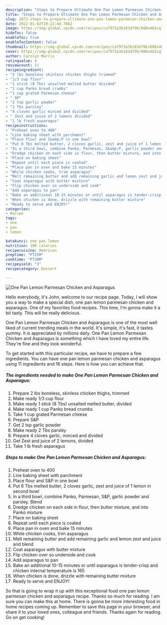 ```yaml
---
description: "Steps to Prepare Ultimate One Pan Lemon Parmesan Chicken and Asparagus"
title: "Steps to Prepare Ultimate One Pan Lemon Parmesan Chicken and Asparagus"
slug: 2872-steps-to-prepare-ultimate-one-pan-lemon-parmesan-chicken-and-asparagus
date: 2022-01-02T19:22:44.766Z
image: https://img-global.cpcdn.com/recipes/ca7973a3b183d796/680x482cq70/one-pan-lemon-parmesan-chicken-and-asparagus-recipe-main-photo.jpg
hideToc: false
enableToc: true
enableTocContent: false
thumbnail: https://img-global.cpcdn.com/recipes/ca7973a3b183d796/680x482cq70/one-pan-lemon-parmesan-chicken-and-asparagus-recipe-main-photo.jpg
cover: https://img-global.cpcdn.com/recipes/ca7973a3b183d796/680x482cq70/one-pan-lemon-parmesan-chicken-and-asparagus-recipe-main-photo.jpg
author: Carolyn Morris
ratingvalue: 4
reviewcount: 21
recipeingredient:
- "2 lbs boneless skinless chicken thighs trimmed"
- "1/3 cup flour"
- "1 stick (8 Tbs) unsalted melted butter divided"
- "1 cup Panko bread crumbs"
- "1 cup grated Parmesan cheese"
- " SP"
- "2 tsp garlic powder"
- "2 Tbs parsley"
- "4 cloves garlic minced and divided"
- " Zest and juice of 2 lemons divided"
- "1 lb fresh asparagus"
recipeinstructions:
- "Preheat oven to 400"
- "Line baking sheet with parchment"
- "Place flour and S&amp;P in one bowl"
- "Put 6 Tbs melted butter, 2 cloves garlic, zest and juice of 1 lemon in second bowl"
- "In a third bowl, combine Panko, Parmesan, S&amp;P, garlic powder and parsley. Blend"
- "Dredge chicken on each side in flour, then butter mixture, and into Panko mixture"
- "Place on baking sheet"
- "Repeat until each piece is coated"
- "Place pan in oven and bake 15 minutes"
- "While chicken cooks, trim asparagus"
- "Melt remaining butter and add remaining garlic and lemon zest and juice and blend"
- "Coat asparagus with butter mixture"
- "Flip chicken over so underside and cook"
- "Add asparagus to pan"
- "Bake an additional 10-15 minutes or until asparagus is tender-crisp and chicken internal temperature is 165"
- "When chicken is done, drizzle with remaining butter mixture"
- "Ready to serve and ENJOY!"
categories:
- Recipe
tags:
- one
- pan
- lemon

katakunci: one pan lemon 
nutrition: 109 calories
recipecuisine: American
preptime: "PT25M"
cooktime: "PT30M"
recipeyield: "3"
recipecategory: Dessert

---
```



![One Pan Lemon Parmesan Chicken and Asparagus](https://img-global.cpcdn.com/recipes/ca7973a3b183d796/680x482cq70/one-pan-lemon-parmesan-chicken-and-asparagus-recipe-main-photo.jpg)

Hello everybody, it's John, welcome to our recipe page. Today, I will show you a way to make a special dish, one pan lemon parmesan chicken and asparagus. One of my favorites food recipes. This time, I'm gonna make it a bit tasty. This will be really delicious.

One Pan Lemon Parmesan Chicken and Asparagus is one of the most well liked of current trending meals in the world. It's simple, it's fast, it tastes yummy. It is appreciated by millions daily. One Pan Lemon Parmesan Chicken and Asparagus is something which I have loved my entire life. They're fine and they look wonderful.




To get started with this particular recipe, we have to prepare a few ingredients. You can have one pan lemon parmesan chicken and asparagus using 11 ingredients and 16 steps. Here is how you can achieve that.

<!--inarticleads1-->

##### The ingredients needed to make One Pan Lemon Parmesan Chicken and Asparagus:

1. Prepare 2 lbs boneless, skinless chicken thighs, trimmed
1. Make ready 1/3 cup flour
1. Make ready 1 stick (8 Tbs) unsalted melted butter, divided
1. Make ready 1 cup Panko bread crumbs
1. Take 1 cup grated Parmesan cheese
1. Prepare  S&amp;P
1. Get 2 tsp garlic powder
1. Make ready 2 Tbs parsley
1. Prepare 4 cloves garlic, minced and divided
1. Get  Zest and juice of 2 lemons, divided
1. Take 1 lb fresh asparagus




<!--inarticleads2-->

##### Steps to make One Pan Lemon Parmesan Chicken and Asparagus:

1. Preheat oven to 400
1. Line baking sheet with parchment
1. Place flour and S&amp;P in one bowl
1. Put 6 Tbs melted butter, 2 cloves garlic, zest and juice of 1 lemon in second bowl
1. In a third bowl, combine Panko, Parmesan, S&amp;P, garlic powder and parsley. Blend
1. Dredge chicken on each side in flour, then butter mixture, and into Panko mixture
1. Place on baking sheet
1. Repeat until each piece is coated
1. Place pan in oven and bake 15 minutes
1. While chicken cooks, trim asparagus
1. Melt remaining butter and add remaining garlic and lemon zest and juice and blend
1. Coat asparagus with butter mixture
1. Flip chicken over so underside and cook
1. Add asparagus to pan
1. Bake an additional 10-15 minutes or until asparagus is tender-crisp and chicken internal temperature is 165
1. When chicken is done, drizzle with remaining butter mixture
1. Ready to serve and ENJOY!



So that is going to wrap it up with this exceptional food one pan lemon parmesan chicken and asparagus recipe. Thanks so much for reading. I am sure you can make this at home. There is gonna be more interesting food in home recipes coming up. Remember to save this page in your browser, and share it to your loved ones, colleague and friends. Thanks again for reading. Go on get cooking!
